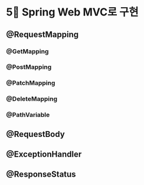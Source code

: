 # 5⃣ Spring Web MVC로 구현

## @RequestMapping

### @GetMapping

### @PostMapping

### @PatchMapping

### @DeleteMapping

### @PathVariable

## @RequestBody

## @ExceptionHandler

## @ResponseStatus

